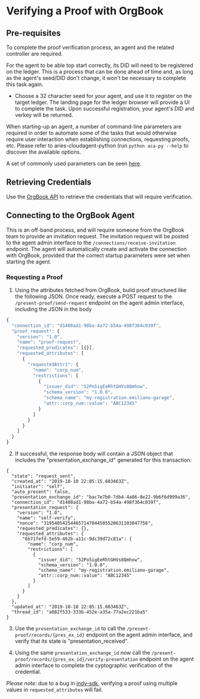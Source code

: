 # Verifying a Proof with OrgBook

## Pre-requisites

To complete the proof verification process, an agent and the related controller are required.

For the agent to be able top start correctly, its DID will need to be registered on the ledger. This is a process that can be done ahead of time and, as long as the agent's seed/DID don't change, it won't be necessary to complete this task again.

- Choose a 32 character seed for your agent, and use it to register on the target ledger. The landing page for the ledger browser will provide a UI to complete the task. Upon successful registration, your agent's DID and verkey will be returned.

When starting-up an agent, a number of command-line parameters are required in order to automate some of the tasks that would otherwise require user interaction when establishing connections, requesting proofs, etc.
Please refer to aries-cloudagent-python (run `python aca-py --help` to discover the available options.

A set of commonly used parameters can be seen [here](https://github.com/bcgov/indy-catalyst-issuer-controller/blob/master/docker/docker-compose.yml#L103-L125).

## Retrieving Credentials

Use the [OrgBook API](https://orgbook-dev.pathfinder.gov.bc.ca/api/) to retrieve the credentials that will require verification.

## Connecting to the OrgBook Agent

This is an off-band process, and will require someone from the OrgBook team to provide an invitation request. The invitation request will be posted to the agent admin interface to the `/connections/receive-invitation` endpoint.
The agent will automatically create and activate the connection with OrgBook, provided that the correct startup parameters were set when starting the agent.

### Requesting a Proof

1. Using the attributes fetched from OrgBook, build proof structured like the following JSON. Once ready, execute a POST request to the `/present-proof/send-request` endpoint on the agent admin interface, including the JSON in the body

```javascript
{
  "connection_id": "d1408ad1-98ba-4a72-b54a-498f364c039f",
  "proof_request": {
    "version": "1.0",
    "name": "proof-request",
    "requested_predicates": [{}],
    "requested_attributes": [
      {
        "requestedAttr1": {
          "name": "corp_num",
          "restrictions": [
            {
              "issuer_did": "52Po5igEeRhtGHVs8Qmhow",
              "schema_version": "1.0.0",
              "schema_name": "my-registration.emiliano-garage",
              "attr::corp_num::value": "ABC12345"
            }
          ]
        }
      }
    ]
  }
}
```

2. If successful, the response body will contain a JSON object that includes the "presentation_exchange_id" generated for this transaction:

```
{
  "state": "request_sent",
  "created_at": "2019-10-10 22:05:15.603463Z",
  "initiator": "self",
  "auto_present": false,
  "presentation_exchange_id": "bac7e7b0-7db4-4a86-8e22-9b6f6d999a36",
  "connection_id": "d1408ad1-98ba-4a72-b54a-498f364c039f",
  "presentation_request": {
    "version": "1.0",
    "name": "self-verify",
    "nonce": "319540542544657147044505520631103047756",
    "requested_predicates": {},
    "requested_attributes": {
      "6b71fefd-5e59-462b-a11c-9dc39d72c81a": {
        "name": "corp_num",
        "restrictions": [
          {
            "issuer_did": "52Po5igEeRhtGHVs8Qmhow",
            "schema_version": "1.0.0",
            "schema_name": "my-registration.emiliano-garage",
            "attr::corp_num::value": "ABC12345"
          }
        ]
      }
    }
  },
  "updated_at": "2019-10-10 22:05:15.603463Z",
  "thread_id": "a082f533-333b-452e-a35a-77a2ec221ba5"
}
```

3. Use the `presentation_exchange_id` to call the `/present-proof/records/{pres_ex_id}` endpoint on the agent admin interface, and verify that its state is "presentation_received".

4. Using the same `presentation_exchange_id` now call the `/present-proof/records/{pres_ex_id}/verify-presentation` endpoint on the agent admin interface to complete the cyptographic verification of the credential.

_Please note:_ due to a bug in [indy-sdk](https://github.com/hyperledger/indy-sdk/pull/1893), verifying a proof using multiple values in `requested_attributes` will fail.
